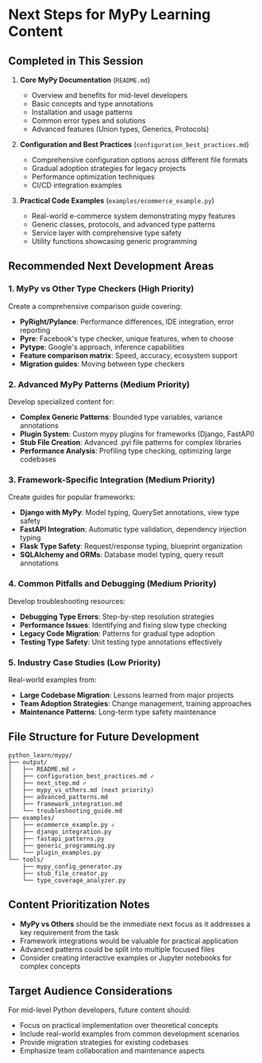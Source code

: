 # Next Steps for MyPy Learning Content

## Completed in This Session

1. **Core MyPy Documentation** (`README.md`)
   - Overview and benefits for mid-level developers
   - Basic concepts and type annotations
   - Installation and usage patterns
   - Common error types and solutions
   - Advanced features (Union types, Generics, Protocols)

2. **Configuration and Best Practices** (`configuration_best_practices.md`)
   - Comprehensive configuration options across different file formats
   - Gradual adoption strategies for legacy projects
   - Performance optimization techniques
   - CI/CD integration examples

3. **Practical Code Examples** (`examples/ecommerce_example.py`)
   - Real-world e-commerce system demonstrating mypy features
   - Generic classes, protocols, and advanced type patterns
   - Service layer with comprehensive type safety
   - Utility functions showcasing generic programming

## Recommended Next Development Areas

### 1. MyPy vs Other Type Checkers (High Priority)
Create a comprehensive comparison guide covering:
- **PyRight/Pylance**: Performance differences, IDE integration, error reporting
- **Pyre**: Facebook's type checker, unique features, when to choose
- **Pytype**: Google's approach, inference capabilities
- **Feature comparison matrix**: Speed, accuracy, ecosystem support
- **Migration guides**: Moving between type checkers

### 2. Advanced MyPy Patterns (Medium Priority)
Develop specialized content for:
- **Complex Generic Patterns**: Bounded type variables, variance annotations
- **Plugin System**: Custom mypy plugins for frameworks (Django, FastAPI)
- **Stub File Creation**: Advanced .pyi file patterns for complex libraries
- **Performance Analysis**: Profiling type checking, optimizing large codebases

### 3. Framework-Specific Integration (Medium Priority)
Create guides for popular frameworks:
- **Django with MyPy**: Model typing, QuerySet annotations, view type safety
- **FastAPI Integration**: Automatic type validation, dependency injection typing
- **Flask Type Safety**: Request/response typing, blueprint organization
- **SQLAlchemy and ORMs**: Database model typing, query result annotations

### 4. Common Pitfalls and Debugging (Medium Priority)
Develop troubleshooting resources:
- **Debugging Type Errors**: Step-by-step resolution strategies
- **Performance Issues**: Identifying and fixing slow type checking
- **Legacy Code Migration**: Patterns for gradual type adoption
- **Testing Type Safety**: Unit testing type annotations effectively

### 5. Industry Case Studies (Low Priority)
Real-world examples from:
- **Large Codebase Migration**: Lessons learned from major projects
- **Team Adoption Strategies**: Change management, training approaches
- **Maintenance Patterns**: Long-term type safety maintenance

## File Structure for Future Development

```
python_learn/mypy/
├── output/
│   ├── README.md ✓
│   ├── configuration_best_practices.md ✓
│   ├── next_step.md ✓
│   ├── mypy_vs_others.md (next priority)
│   ├── advanced_patterns.md
│   ├── framework_integration.md
│   └── troubleshooting_guide.md
├── examples/
│   ├── ecommerce_example.py ✓
│   ├── django_integration.py
│   ├── fastapi_patterns.py
│   ├── generic_programming.py
│   └── plugin_examples.py
└── tools/
    ├── mypy_config_generator.py
    ├── stub_file_creator.py
    └── type_coverage_analyzer.py
```

## Content Prioritization Notes

- **MyPy vs Others** should be the immediate next focus as it addresses a key requirement from the task
- Framework integrations would be valuable for practical application
- Advanced patterns could be split into multiple focused files
- Consider creating interactive examples or Jupyter notebooks for complex concepts

## Target Audience Considerations

For mid-level Python developers, future content should:
- Focus on practical implementation over theoretical concepts
- Include real-world examples from common development scenarios
- Provide migration strategies for existing codebases
- Emphasize team collaboration and maintenance aspects
